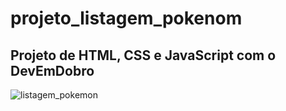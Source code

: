 # projeto_listagem_pokenom
<h2>Projeto de HTML, CSS e JavaScript com o DevEmDobro</h2>

![listagem_pokemon](https://github.com/momorimoto/projeto_listagem_pokenom/assets/115721375/2179f380-f9e3-44b3-b05d-e6204b174de7)
